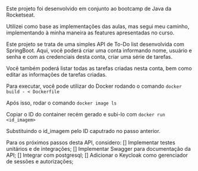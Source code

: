 Este projeto foi desenvolvido em conjunto ao bootcamp de Java da Rocketseat.

Utilizei como base as implementações das aulas, mas segui meu caminho, implementando à minha maneira as features apresentadas no curso.

Este projeto se trata de uma simples API de To-Do list desenvolvida com SpringBoot.
Aqui, você poderá criar uma conta informando nome, usuário e senha e com as credenciais desta conta, criar uma série de tarefas.

Você também poderá listar todas as tarefas criadas nesta conta, bem como editar as informações de tarefas criadas.

Para executar, você pode utilizar do Docker rodando o comando
`docker build - < Dockerfile`

Após isso, rodar o comando
`docker image ls`

Copiar o ID do container recém gerado e subi-lo com
`docker run <id_imagem>`

Substituindo o id_imagem pelo ID caputrado no passo anterior.

Para os próximos passos desta API, considero:
[] Implementar testes unitários e de integrações;
[] Implementar Swagger para documentação da API;
[] Integrar com postgresql;
[] Adicionar o Keycloak como gerenciador de sessões e autorizações;
